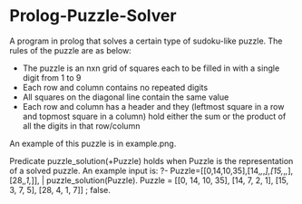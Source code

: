 # Prolog-Puzzle-Solver
A program in prolog that solves a certain type of sudoku-like puzzle. The rules of the puzzle are as below:
- The puzzle is an nxn grid of squares each to be filled in with a single digit from 1 to 9
- Each row and column contains no repeated digits
- All squares on the diagonal line contain the same value
- Each row and column has a header and they (leftmost square in a row and topmost square in a column) hold either the sum or the product of all the digits in that row/column

An example of this puzzle is in example.png.

Predicate puzzle_solution(+Puzzle) holds when Puzzle is the representation of a solved puzzle.
An example input is:
?- Puzzle=[[0,14,10,35],[14,_,_,_],[15,_,_,_],[28,_,1,_]],
|   puzzle_solution(Puzzle).
Puzzle = [[0, 14, 10, 35], [14, 7, 2, 1], [15, 3, 7, 5], [28, 4, 1, 7]] ;
false.
